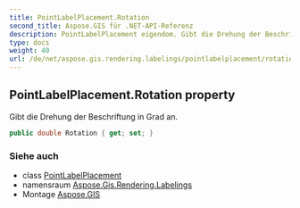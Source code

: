 ```yaml
---
title: PointLabelPlacement.Rotation
second_title: Aspose.GIS für .NET-API-Referenz
description: PointLabelPlacement eigendom. Gibt die Drehung der Beschriftung in Grad an.
type: docs
weight: 40
url: /de/net/aspose.gis.rendering.labelings/pointlabelplacement/rotation/
---
```

## PointLabelPlacement.Rotation property

Gibt die Drehung der Beschriftung in Grad an.

```csharp
public double Rotation { get; set; }
```

### Siehe auch

* class [PointLabelPlacement](../)
* namensraum [Aspose.Gis.Rendering.Labelings](../../pointlabelplacement/)
* Montage [Aspose.GIS](../../../)


